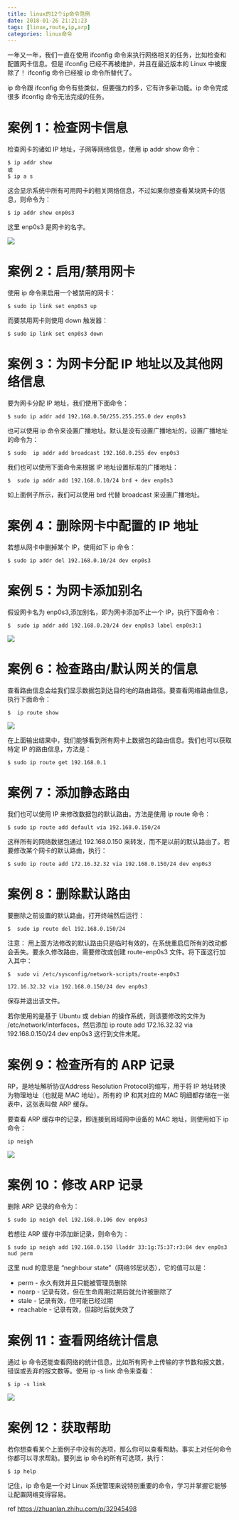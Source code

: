 ```yaml
---
title: linux的12个ip命令范例
date: 2018-01-26 21:21:23
tags: [linux,route,ip,arp]
categories: linux命令
---
```

一年又一年，我们一直在使用 ifconfig 命令来执行网络相关的任务，比如检查和配置网卡信息。但是 ifconfig 已经不再被维护，并且在最近版本的 Linux 中被废除了！ ifconfig 命令已经被 ip 命令所替代了。

ip 命令跟 ifconfig 命令有些类似，但要强力的多，它有许多新功能。ip 命令完成很多 ifconfig 命令无法完成的任务。

# 案例 1：检查网卡信息
检查网卡的诸如 IP 地址，子网等网络信息，使用 ip addr show 命令：
````shell
$ ip addr show
或
$ ip a s 
````
<!-- more -->
这会显示系统中所有可用网卡的相关网络信息，不过如果你想查看某块网卡的信息，则命令为：
````shell
$ ip addr show enp0s3 
````
这里 enp0s3 是网卡的名字。

[![](http://idiotsky.me/images3/linux-ip-1.jpg)](http://idiotsky.me/images3/linux-ip-1.jpg) 

# 案例 2：启用/禁用网卡
使用 ip 命令来启用一个被禁用的网卡：
````shell
$ sudo ip link set enp0s3 up 
````
而要禁用网卡则使用 down 触发器：
````shell
$ sudo ip link set enp0s3 down 
````

# 案例 3：为网卡分配 IP 地址以及其他网络信息
要为网卡分配 IP 地址，我们使用下面命令：
````shell
$ sudo ip addr add 192.168.0.50/255.255.255.0 dev enp0s3 
````
也可以使用 ip 命令来设置广播地址。默认是没有设置广播地址的，设置广播地址的命令为：
````shell
$ sudo  ip addr add broadcast 192.168.0.255 dev enp0s3 
````
我们也可以使用下面命令来根据 IP 地址设置标准的广播地址：
````shell
$  sudo ip addr add 192.168.0.10/24 brd + dev enp0s3 
````
如上面例子所示，我们可以使用 brd 代替 broadcast 来设置广播地址。

# 案例 4：删除网卡中配置的 IP 地址
若想从网卡中删掉某个 IP，使用如下 ip 命令：
````shell
$ sudo ip addr del 192.168.0.10/24 dev enp0s3
````

# 案例 5：为网卡添加别名
假设网卡名为 enp0s3,添加别名，即为网卡添加不止一个 IP，执行下面命令：
````shell
$  sudo ip addr add 192.168.0.20/24 dev enp0s3 label enp0s3:1 
````

[![](http://idiotsky.me/images3/linux-ip-2.jpg)](http://idiotsky.me/images3/linux-ip-2.jpg) 

# 案例 6：检查路由/默认网关的信息
查看路由信息会给我们显示数据包到达目的地的路由路径。要查看网络路由信息，执行下面命令：
````shell
$  ip route show 
````

[![](http://idiotsky.me/images3/linux-ip-3.jpg)](http://idiotsky.me/images3/linux-ip-3.jpg) 

在上面输出结果中，我们能够看到所有网卡上数据包的路由信息。我们也可以获取特定 IP 的路由信息，方法是：
````shell
$ sudo ip route get 192.168.0.1 
````

# 案例 7：添加静态路由

我们也可以使用 IP 来修改数据包的默认路由。方法是使用 ip route 命令：
````shell
$ sudo ip route add default via 192.168.0.150/24 
````
这样所有的网络数据包通过 192.168.0.150 来转发，而不是以前的默认路由了。若要修改某个网卡的默认路由，执行：
````shell
$ sudo ip route add 172.16.32.32 via 192.168.0.150/24 dev enp0s3 
````

# 案例 8：删除默认路由
要删除之前设置的默认路由，打开终端然后运行：
````shell
$  sudo ip route del 192.168.0.150/24 
````
注意： 用上面方法修改的默认路由只是临时有效的，在系统重启后所有的改动都会丢失。要永久修改路由，需要修改或创建 route-enp0s3 文件。将下面这行加入其中：
````shell
$  sudo vi /etc/sysconfig/network-scripts/route-enp0s3

172.16.32.32 via 192.168.0.150/24 dev enp0s3 
````

保存并退出该文件。

若你使用的是基于 Ubuntu 或 debian 的操作系统，则该要修改的文件为 /etc/network/interfaces，然后添加 ip route add 172.16.32.32 via 192.168.0.150/24 dev enp0s3 这行到文件末尾。

# 案例 9：检查所有的 ARP 记录
RP，是地址解析协议Address Resolution Protocol的缩写，用于将 IP 地址转换为物理地址（也就是 MAC 地址）。所有的 IP 和其对应的 MAC 明细都存储在一张表中，这张表叫做 ARP 缓存。

要查看 ARP 缓存中的记录，即连接到局域网中设备的 MAC 地址，则使用如下 ip 命令：
````shell
ip neigh
````

[![](http://idiotsky.me/images3/linux-ip-4.jpg)](http://idiotsky.me/images3/linux-ip-4.jpg) 

# 案例 10：修改 ARP 记录
删除 ARP 记录的命令为：
````shell
$ sudo ip neigh del 192.168.0.106 dev enp0s3 
````
若想往 ARP 缓存中添加新记录，则命令为：
````shell
$ sudo ip neigh add 192.168.0.150 lladdr 33:1g:75:37:r3:84 dev enp0s3 nud perm 
````
这里 nud 的意思是 “neghbour state”（网络邻居状态），它的值可以是：
* perm - 永久有效并且只能被管理员删除
* noarp - 记录有效，但在生命周期过期后就允许被删除了
* stale - 记录有效，但可能已经过期
* reachable - 记录有效，但超时后就失效了

# 案例 11：查看网络统计信息
通过 ip 命令还能查看网络的统计信息，比如所有网卡上传输的字节数和报文数，错误或丢弃的报文数等。使用 ip -s link 命令来查看：
````shell
$ ip -s link 
````

[![](http://idiotsky.me/images3/linux-ip-5.jpg)](http://idiotsky.me/images3/linux-ip-5.jpg) 


# 案例 12：获取帮助
若你想查看某个上面例子中没有的选项，那么你可以查看帮助。事实上对任何命令你都可以寻求帮助。要列出 ip 命令的所有可选项，执行：
````shell
$ ip help 
````
记住，ip 命令是一个对 Linux 系统管理来说特别重要的命令，学习并掌握它能够让配置网络变得容易。

ref https://zhuanlan.zhihu.com/p/32945498